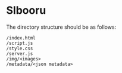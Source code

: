 # Slbooru

The directory structure should be as follows:
```
/index.html
/script.js
/style.css
/server.js
/img/<images>
/metadata/<json metadata>
```
